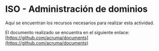 # ISO - Administración de dominios

Aquí se encuentran los recursos necesarios para realizar esta actividad.

El documento realizado se encuentra en el siguiente enlace: [https://github.com/acruma/documents](https://github.com/acruma/documents)

